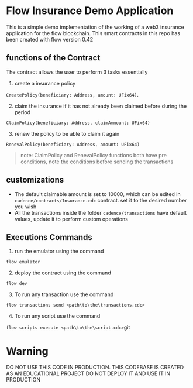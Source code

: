 # Flow Insurance Demo Application

This is a simple demo implementation of the working of a web3 insurance application for the flow blockchain. This smart contracts in this repo has been created with flow version 0.42

## functions of the Contract

The contract allows the user to perform 3 tasks essentially

1. create a insurance policy

`CreatePolicy(beneficiary: Address, amount: UFix64)`.

2. claim the insurance if it has not already been claimed before during the period

`ClaimPolicy(beneficiary: Address, claimAmmount: UFix64)`

3. renew the policy to be able to claim it again

`RenevalPolicy(beneficiary: Address, amount: UFix64)`

> note: ClaimPolicy and RenevalPolicy functions both have pre conditions, note the conditions before sending the transactions

## customizations

- The default claimable amount is set to 10000, which can be edited in `cadence/contracts/Insurance.cdc` contract. set it to the desired number you wish
- All the transactions inside the folder `cadence/transactions` have default values, update it to perform custom operations

## Executions Commands

1. run the emulator using the command

`flow emulator`

2. deploy the contract using the command

`flow dev`

3. To run any transaction use the command

`flow transactions send <path\to\the\transactions.cdc>`

4. To run any script use the command

`flow scripts execute <path\to\the\script.cdc>`git

# Warning

DO NOT USE THIS CODE IN PRODUCTION. THIS CODEBASE IS CREATED AS AN EDUCATIONAL PROJECT DO NOT DEPLOY IT AND USE IT IN PRODUCTION
